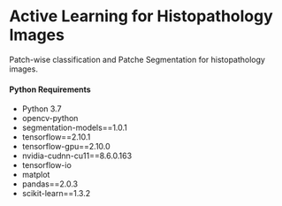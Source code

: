 # Active Learning for Histopathology Images

Patch-wise classification and Patche Segmentation for histopathology images.

#### Python Requirements
* Python 3.7
* opencv-python
* segmentation-models==1.0.1
* tensorflow==2.10.1
* tensorflow-gpu==2.10.0 
* nvidia-cudnn-cu11==8.6.0.163
* tensorflow-io
* matplot
* pandas==2.0.3
* scikit-learn==1.3.2
